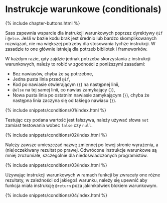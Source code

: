 
# Instrukcje warunkowe (conditionals)

{% include chapter-buttons.html %}

Sass zapewnia wsparcie dla instrukcji warunkowych poprzez dyrektywy `@if` i `@else`. Jeśli w bazie kodu brak jest średnio lub bardzo skomplikowanych rozwiązań, nie ma większej potrzeby dla stosowania tychże instrukcji. W zasadzie to one głównie istnieją dla potrzeb bibliotek i frameworków.

W każdym razie, gdy zajdzie jednak potrzeba skorzystania z instrukcji warunkowych, należy to robić w zgodności z poniższymi zasadami:

* Bez nawiasów, chyba że są potrzebne,
* Jedna pusta linia przed `@if`,
* Kod po nawiasie otwierającym (`{`) na następnej linii,
* `@else` na tej samej linii, co nawias zamykający (`}`),
* Nowa pusta linia po ostatnim nawiasie zamykającym (`}`), chyba że następna linia zaczyna się od takiego nawiasu (`}`).

{% include snippets/conditions/01/index.html %}

Testując czy podana wartość jest fałszywa, należy używać słowa `not` zamiast testowania wobec `false` czy `null`.

{% include snippets/conditions/02/index.html %}

Należy zawsze umieszczać nazwę zmiennej po lewej stronie wyrażenia, a (nie)oczekiwany rezultat po prawej. Odwrócone instrukcje warunkowe są mniej zrozumiałe, szczególnie dla niedoświadczonych programistów.

{% include snippets/conditions/03/index.html %}

Używając instrukcji warunkowych w ramach funkcji by zwracały one różne rezultaty, w zależności od jakiegoś warunku, należy się upewnić aby funkcja miała instrukcję `@return` poza jakimkolwiek blokiem warunkowym.

{% include snippets/conditions/04/index.html %}
